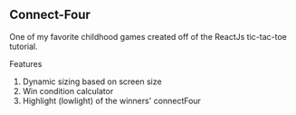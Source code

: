 ## Connect-Four
One of my favorite childhood games created off of the ReactJs tic-tac-toe tutorial. 

Features
1. Dynamic sizing based on screen size
2. Win condition calculator
3. Highlight (lowlight) of the winners' connectFour

